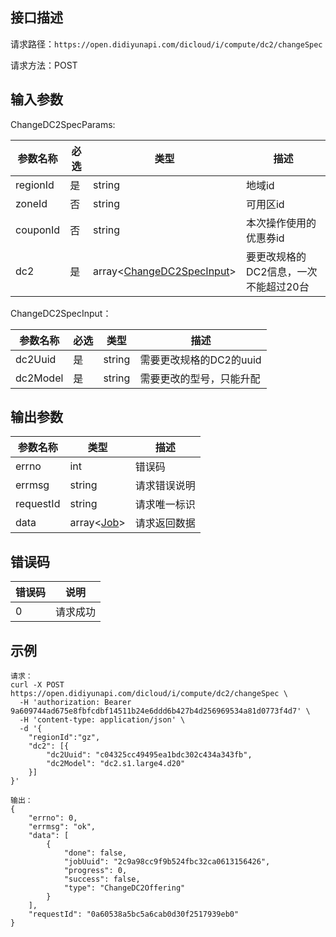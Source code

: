 ## 接口描述
请求路径：`https://open.didiyunapi.com/dicloud/i/compute/dc2/changeSpec`

请求方法：POST
## 输入参数
<span id="ChangeDC2SpecParams"></span>
ChangeDC2SpecParams:

|参数名称 | 必选 | 类型 | 描述|
|--------|-----|-----|-----|
| regionId | 是 | string | 地域id |
| zoneId | 否 | string | 可用区id |
| couponId | 否 | string | 本次操作使用的优惠券id |
| dc2 | 是 | array<[ChangeDC2SpecInput](#ChangeDC2SpecInput)> | 要更改规格的DC2信息，一次不能超过20台 |

<span id="ChangeDC2SpecInput"></span>
ChangeDC2SpecInput：

|参数名称 | 必选 | 类型 | 描述|
|--------|-----|-----|-----|
|dc2Uuid     | 是 |   string  |   需要更改规格的DC2的uuid          |
|dc2Model| 是 |   string         |   需要更改的型号，只能升配      |

## 输出参数
|参数名称  | 类型 | 描述 |
|--------|-----|-----|
|errno | int  |错误码 |
|errmsg|string|请求错误说明   |
|requestId |string|请求唯一标识 |
|data | array<[Job](/static/docs-content/products/通用响应结构.md#Job)>   | 请求返回数据| 

## 错误码
|错误码 | 说明    |
|------|--------|
| 0    | 请求成功  |

## 示例

```
请求：
curl -X POST https://open.didiyunapi.com/dicloud/i/compute/dc2/changeSpec \
  -H 'authorization: Bearer 9a609744ad675e8fbfcdbf14511b24e6ddd6b427b4d256969534a81d0773f4d7' \
  -H 'content-type: application/json' \
  -d '{
	"regionId":"gz",
	"dc2": [{
		"dc2Uuid": "c04325cc49495ea1bdc302c434a343fb",
		"dc2Model": "dc2.s1.large4.d20"
	}]
}'

输出：
{
	"errno": 0,
	"errmsg": "ok",
	"data": [
		{
			"done": false,
			"jobUuid": "2c9a98cc9f9b524fbc32ca0613156426",
			"progress": 0,
			"success": false,
			"type": "ChangeDC2Offering"
		}
	],
	"requestId": "0a60538a5bc5a6cab0d30f2517939eb0"
}
```
